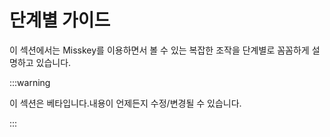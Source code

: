 # 단계별 가이드

이 섹션에서는 Misskey를 이용하면서 볼 수 있는 복잡한 조작을 단계별로 꼼꼼하게 설명하고 있습니다.

:::warning

이 섹션은 베타입니다.내용이 언제든지 수정/변경될 수 있습니다.

:::

<MkIndex />
